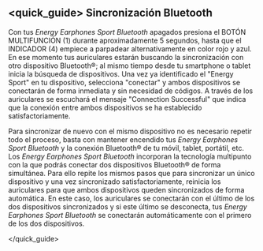 ## <quick_guide> Sincronización Bluetooth

Con tus *Energy Earphones Sport Bluetooth* apagados presiona el BOTÓN MULTIFUNCIÓN (1) durante aproximadamente 5 segundos, hasta que el INDICADOR (4) empiece a parpadear alternativamente en color rojo y azul. En ese momento tus auriculares estarán buscando la sincronización con otro dispositivo Bluetooth®; al mismo tiempo desde tu smartphone o tablet inicia la búsqueda de dispositivos. Una vez ya identificado el "Energy Sport" en tu dispositivo, selecciona "conectar" y ambos dispositivos se conectarán de forma inmediata y sin necesidad de códigos. A través de los auriculares se escuchará el mensaje "Connection Successful" que indica que la conexión entre ambos dispositivos se ha establecido satisfactoriamente.

Para sincronizar de nuevo con el mismo dispositivo no es necesario repetir todo el proceso, basta con mantener encendido tus *Energy Earphones Sport Bluetooth* y la conexión Bluetooth® de tu móvil, tablet, portátil, etc.
Los *Energy Earphones Sport Bluetooth* incorporan la tecnología multipunto con la que podrás conectar dos dispositivos Bluetooth® de forma simultánea. Para ello repite los mismos pasos que para sincronizar un único dispositivo y una vez sincronizado satisfactoriamente, reinicia los auriculares para que ambos dispositivos queden sincronizados de forma automática. En este caso, los auriculares se conectarán con el último de los dos dispositivos sincronizados y si este último se desconecta, tus *Energy Earphones Sport Bluetooth* se conectarán automáticamente con el primero de los dos dispositivos.

</quick_guide>
